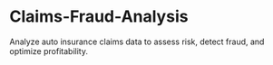 # Claims-Fraud-Analysis
Analyze auto insurance claims data to assess risk, detect fraud, and optimize profitability.

